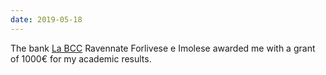 ```yaml
---
date: 2019-05-18
---
```


The bank <a href="https://www.labcc.it/news/dettaglio_news_div.asp?i_menuID=55464&hNewsID=147675" target="_blank" rel="noopener">La BCC</a> Ravennate Forlivese e Imolese awarded me with a grant of 1000€ for my academic results.
